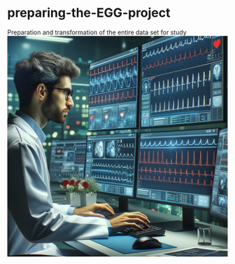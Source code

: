 # preparing-the-EGG-project
Preparation and transformation of the entire data set for study
![Data Scientist Studying Electrocardiograms](imagen_portada_preparing_egg.png)
